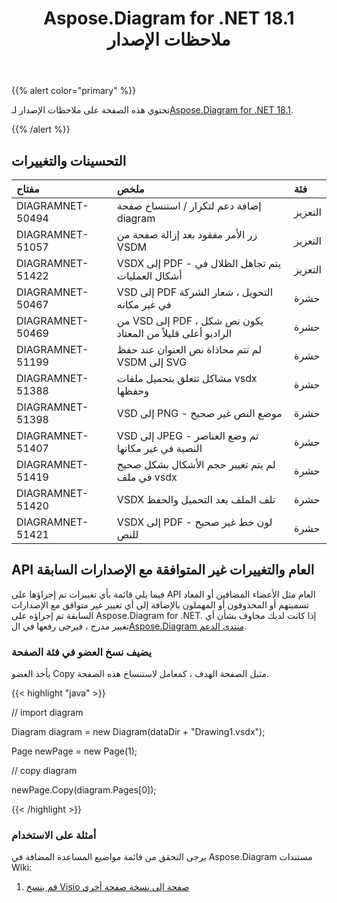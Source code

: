 ﻿---
title: Aspose.Diagram for .NET 18.1 ملاحظات الإصدار
type: docs
weight: 120
url: /ar/net/aspose-diagram-for-net-18-1-release-notes/
---
{{% alert color="primary" %}} 

 تحتوي هذه الصفحة على ملاحظات الإصدار لـ[Aspose.Diagram for .NET 18.1](https://www.nuget.org/packages/Aspose.Diagram/18.1.0).

{{% /alert %}} 
## **التحسينات والتغييرات**

|**مفتاح**|**ملخص**|**فئة**|
|:- |:- |:- |
|DIAGRAMNET-50494|إضافة دعم لتكرار / استنساخ صفحة diagram|التعزيز|
|DIAGRAMNET-51057|زر الأمر مفقود بعد إزالة صفحة من VSDM|التعزيز|
|DIAGRAMNET-51422|VSDX إلى PDF - يتم تجاهل الظلال في أشكال العمليات|التعزيز|
|DIAGRAMNET-50467|VSD إلى PDF التحويل ، شعار الشركة في غير مكانه|حشرة|
|DIAGRAMNET-50469|من VSD إلى PDF ، يكون نص شكل الراديو أعلى قليلاً من المعتاد|حشرة|
|DIAGRAMNET-51199|لم تتم محاذاة نص العنوان عند حفظ VSDM إلى SVG|حشرة|
|DIAGRAMNET-51388|مشاكل تتعلق بتحميل ملفات vsdx وحفظها|حشرة|
|DIAGRAMNET-51398|VSD إلى PNG - موضع النص غير صحيح|حشرة|
|DIAGRAMNET-51407|VSD إلى JPEG - تم وضع العناصر النصية في غير مكانها|حشرة|
|DIAGRAMNET-51419|لم يتم تغيير حجم الأشكال بشكل صحيح في ملف vsdx|حشرة|
|DIAGRAMNET-51420|VSDX تلف الملف بعد التحميل والحفظ|حشرة|
|DIAGRAMNET-51421|VSDX إلى PDF - لون خط غير صحيح للنص|حشرة|
## **API العام والتغييرات غير المتوافقة مع الإصدارات السابقة**
فيما يلي قائمة بأي تغييرات تم إجراؤها على API العام مثل الأعضاء المضافين أو المعاد تسميتهم أو المحذوفون أو المهملون بالإضافة إلى أي تغيير غير متوافق مع الإصدارات السابقة تم إجراؤه على Aspose.Diagram for .NET. إذا كانت لديك مخاوف بشأن أي تغيير مدرج ، فيرجى رفعها في ال[Aspose.Diagram منتدى الدعم](https://forum.aspose.com/c/diagram/17).
### **يضيف نسخ العضو في فئة الصفحة**
يأخذ العضو Copy مثيل الصفحة الهدف ، كمعامل لاستنساخ هذه الصفحة.

{{< highlight "java" >}}

 // import diagram

Diagram diagram = new Diagram(dataDir + "Drawing1.vsdx");

Page newPage = new Page(1);

// copy diagram

newPage.Copy(diagram.Pages[0]);

{{< /highlight >}}
### **أمثلة على الاستخدام**
يرجى التحقق من قائمة مواضيع المساعدة المضافة في Aspose.Diagram مستندات Wiki:

1. [قم بنسخ Visio صفحة إلى نسخة صفحة أخرى](https://docs.aspose.com/diagram/net/retrieve-get-copy-and-insert-a-page/#copy-visio-page-to-another-page-instance)
